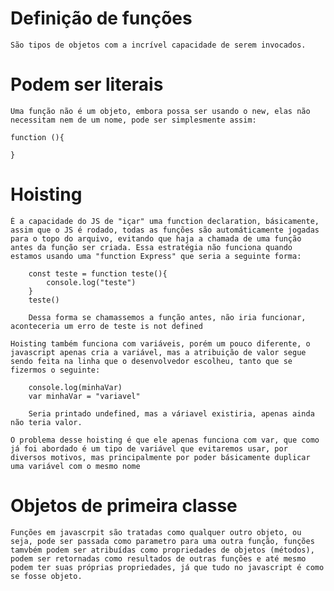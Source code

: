 # Definição de funções

    São tipos de objetos com a incrível capacidade de serem invocados.

# Podem ser literais

    Uma função não é um objeto, embora possa ser usando o new, elas não necessitam nem de um nome, pode ser simplesmente assim:

    function (){

    }

# Hoisting

    É a capacidade do JS de "içar" uma function declaration, básicamente, assim que o JS é rodado, todas as funções são automáticamente jogadas para o topo do arquivo, evitando que haja a chamada de uma função antes da função ser criada. Essa estratégia não funciona quando estamos usando uma "function Express" que seria a seguinte forma:

        const teste = function teste(){
            console.log("teste")
        }
        teste()

        Dessa forma se chamassemos a função antes, não iria funcionar, aconteceria um erro de teste is not defined

    Hoisting também funciona com variáveis, porém um pouco diferente, o javascript apenas cria a variável, mas a atribuição de valor segue sendo feita na linha que o desenvolvedor escolheu, tanto que se fizermos o seguinte:

        console.log(minhaVar)
        var minhaVar = "variavel"

        Seria printado undefined, mas a váriavel existiria, apenas ainda não teria valor.
    
    O problema desse hoisting é que ele apenas funciona com var, que como já foi abordado é um tipo de variável que evitaremos usar, por diversos motivos, mas principalmente por poder básicamente duplicar uma variável com o mesmo nome

# Objetos de primeira classe

    Funções em javascrpit são tratadas como qualquer outro objeto, ou seja, pode ser passada como parametro para uma outra função, funções tamvbém podem ser atribuídas como propriedades de objetos (métodos), podem ser retornadas como resultados de outras funções e até mesmo podem ter suas próprias propriedades, já que tudo no javascript é como se fosse objeto.

# 